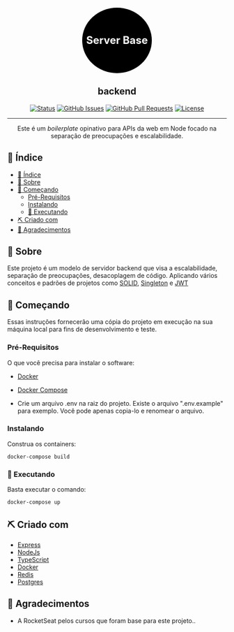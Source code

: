 <p align="center">
  <h1 style="
  text-align:center;
  background-color:black;
  color:white;
  border-radius:50%
  ;margin:auto;
  width:160px;
  height:150px;
  line-height:150px;
  font-size:24px
  ">Server Base</h1>
</p>

<h2 align="center">backend</h2>

<div align="center">

[![Status](https://img.shields.io/badge/status-active-success.svg)]()
[![GitHub Issues](https://img.shields.io/github/issues/igorviniciusavanci/server-base.svg)](https://github.com/igorviniciusavanci/server-base/issues)
[![GitHub Pull Requests](https://img.shields.io/github/issues-pr/igorviniciusavanci/server-base.svg)](https://github.com/igorviniciusavanci/server-base/pulls)
[![License](https://img.shields.io/badge/license-MIT-blue.svg)](/LICENSE)

</div>

---

<p align="center">
Este é um <i>boilerplate</i> opinativo para APIs da web em Node focado na separação de preocupações e escalabilidade.
    <br>
</p>

## 📝 Índice

- [📝 Índice](#-índice)
- [🧐 Sobre <a name = "about"></a>](#-sobre-)
- [🏁 Começando <a name = "getting_started"></a>](#-começando-)
  - [Pré-Requisitos](#pré-requisitos)
  - [Instalando](#instalando)
  - [🎈 Executando <a name="usage"></a>](#-executando-)
- [⛏️ Criado com <a name = "built_using"> </a>](#️-criado-com-)
- [🎉 Agradecimentos <a name = "acknowledgement"></a>](#-agradecimentos-)

## 🧐 Sobre <a name = "about"></a>

Este projeto é um modelo de servidor backend que visa a escalabilidade, separação de preocupações, desacoplagem de código. Aplicando vários conceitos e padrões de projetos como [SOLID](https://pt.wikipedia.org/wiki/SOLID), [Singleton](https://pt.wikipedia.org/wiki/Singleton) e [JWT](https://pt.wikipedia.org/wiki/JSON_Web_Token)

## 🏁 Começando <a name = "getting_started"></a>

Essas instruções fornecerão uma cópia do projeto em execução na sua máquina local para fins de desenvolvimento e teste.

### Pré-Requisitos

O que você precisa para instalar o software:

- [Docker](https://www.docker.com/)
- [Docker Compose](https://docs.docker.com/compose/install/)

- Crie um arquivo .env na raiz do projeto. Existe o arquivo ".env.example" para exemplo. Você pode apenas copia-lo e renomear o arquivo.


### Instalando

Construa os containers:

```SHELL
docker-compose build
```
### 🎈 Executando <a name="usage"></a>

Basta executar o comando:

```SHELL
docker-compose up
```

## ⛏️ Criado com <a name = "built_using"> </a>

- [Express](https://expressjs.com/)
- [NodeJs](https://nodejs.org/en/)
- [TypeScript](https://www.typescriptlang.org/)
- [Docker](https://www.docker.com/)
- [Redis](https://redis.io/)
- [Postgres](https://www.postgresql.org/)



## 🎉 Agradecimentos <a name = "acknowledgement"></a>

- A RocketSeat pelos cursos que foram base para este projeto..
